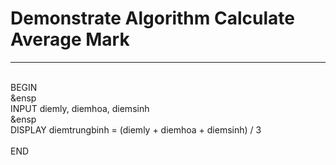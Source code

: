 <h1>Demonstrate Algorithm Calculate Average Mark </h1>
<hr>
<br>BEGIN </br>
    &ensp<br>INPUT diemly, diemhoa, diemsinh </br>
    &ensp<br>DISPLAY diemtrungbinh = (diemly + diemhoa + diemsinh) / 3 </br>
<br>END</br>  